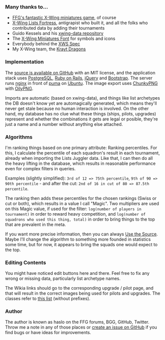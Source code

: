 ### Many thanks to...

* [FFG's fantastic X-Wing miniatures game](https://www.fantasyflightgames.com/en/products/x-wing),
of course
* [X-Wing Lists Fortress](http://listfortress.com/), antigrapist who built it, and all the folks
who contributed data by adding their tournaments
* Guido Kessels and his [xwing-data repository](https://github.com/guidokessels/xwing-data2)
* The [X-Wing Miniatures Font](https://github.com/geordanr/xwing-miniatures-font) for symbols and icons
* Everybody behind the [XWS Spec](https://github.com/elistevens/xws-spec)
* My X-Wing team, the [Krayt Dragons](http://theflyingdragons.ch/)

### Implementation

The [source is available on GitHub](https://github.com/haslo/lists_juggle_browser) with an MIT license,
and the application stack uses [PostgreSQL](https://www.postgresql.org/), [Ruby on Rails](http://rubyonrails.org/),
[jQuery](https://jquery.com/) and [Bootstrap](http://getbootstrap.com/). The server runs
[nginx](https://www.nginx.com/solutions/web-server/) in front of [puma](http://puma.io/) on
[Ubuntu](https://www.ubuntu.com/). The image export uses [ChunkyPNG](http://chunkypng.com/) with [OilyPNG](https://github.com/wvanbergen/oily_png).

Imports are automatic (based on xwing-data), and things like list archetypes the DB doesn't know yet are automagically
generated, which means they'll never get stale because no human interaction is involved. On the other hand, my database
has no clue what these things (ships, pilots, upgrades) represent and whether the combinations it gets are legal
or posible, they're just a name and a number without anything else attached.

### Algorithms

I'm ranking things based on one primary attribute: Ranking percentiles. For this, I calculate the percentile of each
squadron's result in each tournament, already when importing the Lists Juggler data. Like that, I can then do all
the heavy lifting in the database, which results in reasonable performance even for complex filters in queries.

Examples (slightly simplified): `3rd of 12 => 75th percentile`, `9th of 90 => 90th percentile` - and after the cut:
`2nd of 16 in cut of 80 => 87.5th percentile`.

The ranking then adds these percentiles for the chosen rankings (Swiss or cut or both), which results in a value I
call "Magic". Two multipliers are used on this Magic value, if used for the filter: `log(number of players in tournament)`
in order to reward heavy competition, and `log(number of squadrons who used this thing, total)` in order to bring things
to the top that are prevalent in the meta.

If you want more precise information, then you can always
[Use the Source](https://github.com/haslo/lists_juggle_browser/blob/master/app/models/rankers/weight_query_builder.rb).
Maybe I'll change the algorithm to something more founded in statistics some time, but for now, it appears to bring the
squads one would expect to the top.

### Editing Contents

You might have noticed edit buttons here and there. Feel free to fix any wrong or missing data, particularly list
archetype names.

The Wikia links should go to the corresponding upgrade / pilot page, and that will result in the correct images being
used for pilots and upgrades. The classes refer to [this list](https://geordanr.github.io/xwing-miniatures-font/)
(without prefixes).

### Author

The author is known as haslo on the FFG forums, BGG, GitHub, Twitter. Throw me a note in any of those places or
[create an issue on GitHub](https://github.com/haslo/lists_juggle_browser/issues) if you find bugs or have ideas for
improvements.

